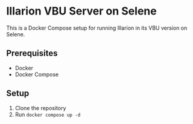 # Illarion VBU Server on Selene

This is a Docker Compose setup for running Illarion in its VBU version on Selene.

## Prerequisites

- Docker
- Docker Compose

## Setup

1. Clone the repository
2. Run `docker compose up -d`
